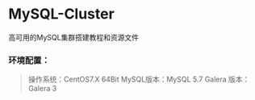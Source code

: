 # MySQL-Cluster
高可用的MySQL集群搭建教程和资源文件

### 环境配置：

> 操作系统：CentOS7.X   64Bit
> MySQL版本：MySQL 5.7
> Galera 版本： Galera 3
